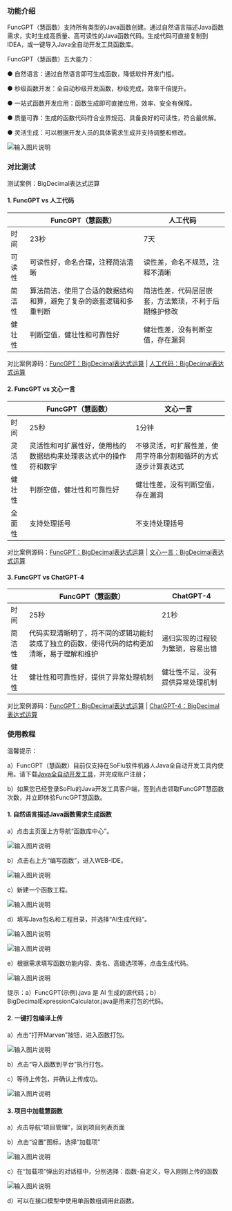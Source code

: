 ### 功能介绍

FuncGPT（慧函数）支持所有类型的Java函数创建。通过自然语言描述Java函数需求，实时生成高质量、高可读性的Java函数代码。生成代码可直接复制到IDEA，或一键导入Java全自动开发工具函数库。

FuncGPT（慧函数）五大能力：

● 自然语言：通过自然语言即可生成函数，降低软件开发门槛。

● 秒级函数开发：全自动秒级开发函数，秒级完成，效率千倍提升。

● 一站式函数开发应用：函数生成即可直接应用，效率、安全有保障。

● 质量可靠：生成的函数代码符合业界规范、具备良好的可读性，符合最优解。

● 灵活生成：可以根据开发人员的具体需求生成并支持调整和修改。

![输入图片说明](image/16.PNG)

### 对比测试

测试案例：BigDecimal表达式运算

#### 1. FuncGPT vs 人工代码

|     | FuncGPT（慧函数）                | 人工代码                               |
|-----|-----------------------------|------------------------------------|
| 时间  | 23秒                         | 7天                                 |
| 可读性 | 可读性好，命名合理，注释简洁清晰            | 读性差，命名不规范，注释不清晰                   |
| 简洁性 | 算法简洁，使用了合适的数据结构和算，避免了复杂的嵌套逻辑和多重判断 | 简洁性差，代码层层嵌套，方法繁琐，不利于后期维护修改 |
| 健壮性 | 判断空值，健壮性和可靠性好            | 健壮性差，没有判断空值，存在漏洞                     |

对比案例源码：[FuncGPT：BigDecimal表达式运算](https://gitee.com/feisuanyz/funcgpt/blob/master/FuncGPT%EF%BC%88%E6%85%A7%E5%87%BD%E6%95%B0%EF%BC%89%E5%AF%B9%E6%AF%94%E6%A1%88%E4%BE%8B/FuncGPT%E4%BB%A3%E7%A0%81%EF%BC%9ABigDecimal%E8%A1%A8%E8%BE%BE%E5%BC%8F%E8%BF%90%E7%AE%97.md) | [人工代码：BigDecimal表达式运算](https://gitee.com/feisuanyz/funcgpt/blob/master/FuncGPT%EF%BC%88%E6%85%A7%E5%87%BD%E6%95%B0%EF%BC%89%E5%AF%B9%E6%AF%94%E6%A1%88%E4%BE%8B/%E4%BA%BA%E5%B7%A5%E4%BB%A3%E7%A0%81%EF%BC%9ABigDecimal%E8%A1%A8%E8%BE%BE%E5%BC%8F%E8%BF%90%E7%AE%97.md)

#### 2. FuncGPT vs 文心一言

|     | FuncGPT（慧函数）                    | 文心一言                                           |
|-----|---------------------------------|------------------------------------------------|
| 时间  | 25秒                             | 1分钟                                            |
| 灵活性 | 灵活性和可扩展性好，使用栈的数据结构来处理表达式中的操作符和数字 | 不够灵活，可扩展性差，使用字符串分割和循环的方式逐步计算表达式|
| 健壮性 | 判断空值，健壮性和可靠性好                | 健壮性差，没有判断空值，存在漏洞                                 |
| 全面性 | 支持处理括号                         | 不支持处理括号                                         |

对比案例源码：[FuncGPT：BigDecimal表达式运算](https://gitee.com/feisuanyz/funcgpt/blob/master/FuncGPT%EF%BC%88%E6%85%A7%E5%87%BD%E6%95%B0%EF%BC%89%E5%AF%B9%E6%AF%94%E6%A1%88%E4%BE%8B/FuncGPT%E4%BB%A3%E7%A0%81%EF%BC%9ABigDecimal%E8%A1%A8%E8%BE%BE%E5%BC%8F%E8%BF%90%E7%AE%97.md) | [文心一言：BigDecimal表达式运算](https://gitee.com/feisuanyz/funcgpt/blob/master/FuncGPT%EF%BC%88%E6%85%A7%E5%87%BD%E6%95%B0%EF%BC%89%E5%AF%B9%E6%AF%94%E6%A1%88%E4%BE%8B/%E6%96%87%E5%BF%83%E4%B8%80%E8%A8%80%E4%BB%A3%E7%A0%81%EF%BC%9ABigDecimal%E8%A1%A8%E8%BE%BE%E5%BC%8F%E8%BF%90%E7%AE%97.md)

#### 3. FuncGPT vs ChatGPT-4

|     | FuncGPT（慧函数）                    | ChatGPT-4                                           |
|-----|---------------------------------|------------------------------------------------|
| 时间  | 25秒                             | 21秒                                            |
| 简洁性 | 代码实现清晰明了，将不同的逻辑功能封装成了独立的函数，使得代码的结构更加清晰，易于理解和维护 | 递归实现的过程较为繁琐，容易出错|
| 健壮性 | 健壮性和可靠性好，提供了异常处理机制    | 健壮性不足，没有提供异常处理机制                                |

对比案例源码：[FuncGPT：BigDecimal表达式运算](https://gitee.com/feisuanyz/funcgpt/blob/master/FuncGPT%EF%BC%88%E6%85%A7%E5%87%BD%E6%95%B0%EF%BC%89%E5%AF%B9%E6%AF%94%E6%A1%88%E4%BE%8B/FuncGPT%E4%BB%A3%E7%A0%81%EF%BC%9ABigDecimal%E8%A1%A8%E8%BE%BE%E5%BC%8F%E8%BF%90%E7%AE%97.md) | [ChatGPT-4：BigDecimal表达式运算](https://gitee.com/feisuanyz/funcgpt/blob/master/FuncGPT%EF%BC%88%E6%85%A7%E5%87%BD%E6%95%B0%EF%BC%89%E5%AF%B9%E6%AF%94%E6%A1%88%E4%BE%8B/ChatGPT-4%E4%BB%A3%E7%A0%81%EF%BC%9ABigDecimal%E8%A1%A8%E8%BE%BE%E5%BC%8F%E8%BF%90%E7%AE%97.md)

### 使用教程

温馨提示：

a）FuncGPT（慧函数）目前仅支持在SoFlu软件机器人Java全自动开发工具内使用。请下载[Java全自动开发工具](https://download.feisuanyz.com/release-java/SoFlu_Java_Setup_3.0.65.exe)，并完成账户注册；

b）如果您已经登录SoFlu的Java开发工具客户端，签到点击领取FuncGPT慧函数次数，并立即体验FuncGPT慧函数。

#### 1. 自然语言描述Java函数需求生成函数

a）点击主页面上方导航“函数库中心”。

![输入图片说明](image/11.PNG)

b）点击右上方“编写函数”，进入WEB-IDE。

![输入图片说明](image/12.PNG)

c）新建一个函数工程。

![输入图片说明](image/13.PNG)

d）填写Java包名和工程目录，并选择“AI生成代码”。

![输入图片说明](image/14.PNG)

![输入图片说明](image/15.PNG)

e）根据需求填写函数功能内容、类名、高级选项等，点击生成代码。

![输入图片说明](image/16.PNG)

提示：a）FuncGPT(示例).java 是 AI 生成的源代码；b）BigDecimalExpressionCalculator.java是用来打包的代码。

#### 2. 一键打包编译上传

a）点击“打开Marven”按钮，进入函数打包。

![输入图片说明](image/20.PNG)

b）点击“导入函数到平台”执行打包。

c）等待上传包，并确认上传成功。

![输入图片说明](image/19.PNG)

#### 3. 项目中加载慧函数

a）点击导航“项目管理”，回到项目列表页面

b）点击“设置”图标，选择“加载项”

![输入图片说明](image/22.PNG)

c）在“加载项”弹出的对话框中，分别选择：函数-自定义，导入刚刚上传的函数

![输入图片说明](image/21.PNG)

d）可以在接口模型中使用单函数组调用此函数。
